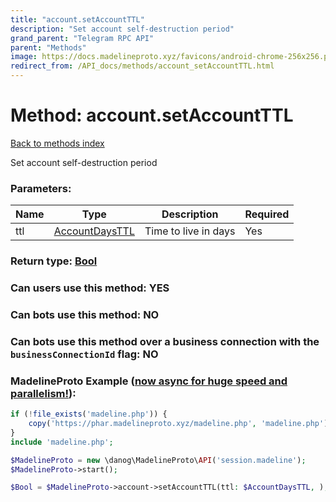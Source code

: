 ```yaml
---
title: "account.setAccountTTL"
description: "Set account self-destruction period"
grand_parent: "Telegram RPC API"
parent: "Methods"
image: https://docs.madelineproto.xyz/favicons/android-chrome-256x256.png
redirect_from: /API_docs/methods/account_setAccountTTL.html
---
```

# Method: account.setAccountTTL
[Back to methods index](index.html)



Set account self-destruction period

### Parameters:

| Name     |    Type       | Description | Required |
|----------|---------------|-------------|----------|
|ttl|[AccountDaysTTL](/API_docs/types/AccountDaysTTL.html) | Time to live in days | Yes|


### Return type: [Bool](/API_docs/types/Bool.html)

### Can users use this method: **YES**


### Can bots use this method: **NO**


### Can bots use this method over a business connection with the `businessConnectionId` flag: **NO**


### MadelineProto Example ([now async for huge speed and parallelism!](https://docs.madelineproto.xyz/docs/ASYNC.html)):


```php
if (!file_exists('madeline.php')) {
    copy('https://phar.madelineproto.xyz/madeline.php', 'madeline.php');
}
include 'madeline.php';

$MadelineProto = new \danog\MadelineProto\API('session.madeline');
$MadelineProto->start();

$Bool = $MadelineProto->account->setAccountTTL(ttl: $AccountDaysTTL, );
```

